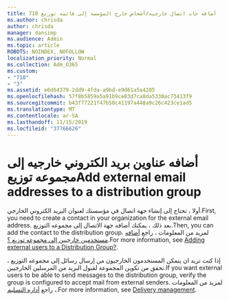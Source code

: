 ```yaml
---
title: 718 أضافه جات اتصال خارجيه/أشخاص خارج المؤسسة إلى قائمه توزيع
ms.author: chrisda
author: chrisda
manager: dansimp
ms.audience: Admin
ms.topic: article
ROBOTS: NOINDEX, NOFOLLOW
localization_priority: Normal
ms.collection: Adm_O365
ms.custom:
- "718"
- "3"
ms.assetid: e6d64379-2dd9-4fda-a9bd-e9d61a5a4205
ms.openlocfilehash: 57f8b5859a5a91b9ce83d7ca8da5330ac73413f9
ms.sourcegitcommit: b43f77221f47b50c41197a448a9c26c423ce1ad5
ms.translationtype: MT
ms.contentlocale: ar-SA
ms.lasthandoff: 11/15/2019
ms.locfileid: "37766626"
---
```

# <a name="add-external-email-addresses-to-a-distribution-group"></a><span data-ttu-id="2e7fd-102">أضافه عناوين بريد الكتروني خارجيه إلى مجموعه توزيع</span><span class="sxs-lookup"><span data-stu-id="2e7fd-102">Add external email addresses to a distribution group</span></span>

<span data-ttu-id="2e7fd-103">أولا ، تحتاج إلى إنشاء جهة اتصال في مؤسستك لعنوان البريد الكتروني الخارجي.</span><span class="sxs-lookup"><span data-stu-id="2e7fd-103">First, you need to create a contact in your organization for the external email address.</span></span> <span data-ttu-id="2e7fd-104">بعد ذلك ، يمكنك أضافه جهة الاتصال إلى مجموعه التوزيع.</span><span class="sxs-lookup"><span data-stu-id="2e7fd-104">Then, you can add the contact to the distribution group.</span></span> <span data-ttu-id="2e7fd-105">لمزيد من المعلومات ، راجع [أضافه مستخدمين خارجيين إلى مجموعه توزيع ؟](https://support.office.com/client/caa0f310-0bb7-48e3-8ad2-cb358b53bbba).</span><span class="sxs-lookup"><span data-stu-id="2e7fd-105">For more information, see [Adding external users to a Distribution Group?](https://support.office.com/client/caa0f310-0bb7-48e3-8ad2-cb358b53bbba).</span></span>

<span data-ttu-id="2e7fd-106">إذا كنت تريد ان يتمكن المستخدمون الخارجيون من إرسال رسائل إلى مجموعه التوزيع ، تحقق من تكوين المجموعة لقبول البريد من المرسلين الخارجيين.</span><span class="sxs-lookup"><span data-stu-id="2e7fd-106">If you want external users to be able to send messages to the distribution group, verify the group is configured to accept mail from external senders.</span></span> <span data-ttu-id="2e7fd-107">لمزيد من المعلومات ، راجع [أداره التسليم](https://technet.microsoft.com/library/bb124513.aspx#deliverymanagement).</span><span class="sxs-lookup"><span data-stu-id="2e7fd-107">For more information, see [Delivery management](https://technet.microsoft.com/library/bb124513.aspx#deliverymanagement).</span></span>
